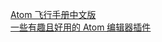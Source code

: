 [Atom 飞行手册中文版](http://weekly.manong.io/bounce?url=https%3A%2F%2Fwizardforcel.gitbooks.io%2Fatom-flight-manual-zh-cn%2Fcontent%2F&aid=6174&nid=117)  
[一些有趣且好用的 Atom 编辑器插件](http://weekly.manong.io/bounce?url=https%3A%2F%2Fgithub.com%2Fkompasim%2Fatom-plugins%2Fblob%2Fmaster%2FREADME.md&aid=6250&nid=118)  
